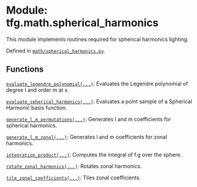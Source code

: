 <div itemscope itemtype="http://developers.google.com/ReferenceObject">
<meta itemprop="name" content="tfg.math.spherical_harmonics" />
<meta itemprop="path" content="Stable" />
</div>

# Module: tfg.math.spherical_harmonics

This module implements routines required for spherical harmonics lighting.



Defined in [`math/spherical_harmonics.py`](https://github.com/tensorflow/agents/tree/master/tensorflow_graphics/math/spherical_harmonics.py).

<!-- Placeholder for "Used in" -->


## Functions

[`evaluate_legendre_polynomial(...)`](../../tfg/math/spherical_harmonics/evaluate_legendre_polynomial.md): Evaluates the Legendre polynomial of degree l and order m at x.

[`evaluate_spherical_harmonics(...)`](../../tfg/math/spherical_harmonics/evaluate_spherical_harmonics.md): Evaluates a point sample of a Spherical Harmonic basis function.

[`generate_l_m_permutations(...)`](../../tfg/math/spherical_harmonics/generate_l_m_permutations.md): Generates l and m coefficients for spherical harmonics.

[`generate_l_m_zonal(...)`](../../tfg/math/spherical_harmonics/generate_l_m_zonal.md): Generates l and m coefficients for zonal harmonics.

[`integration_product(...)`](../../tfg/math/spherical_harmonics/integration_product.md): Computes the integral of f.g over the sphere.

[`rotate_zonal_harmonics(...)`](../../tfg/math/spherical_harmonics/rotate_zonal_harmonics.md): Rotates zonal harmonics.

[`tile_zonal_coefficients(...)`](../../tfg/math/spherical_harmonics/tile_zonal_coefficients.md): Tiles zonal coefficients.

